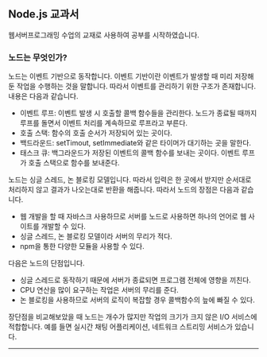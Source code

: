 ## Node.js 교과서

웹서버프로그래밍 수업의 교재로 사용하여 공부를 시작하였습니다.

### 노드는 무엇인가?
노드는 이벤트 기반으로 동작합니다. 이벤트 기반이란 이벤트가 발생할 때 미리 저장해둔 작업을 수행하는 것을 말합니다. 따라서 이벤트를 관리하기 위한 구조가 존재합니다. 내용은 다음과 같습니다.
- 이벤트 루프: 이벤트 발생 시 호출할 콜백 함수들을 관리한다. 노드가 종료될 때까지 루프를 돌면서 이벤트 처리를 계속하므로 루프라고 부른다.
- 호출 스택: 함수의 호출 순서가 저장되어 있는 곳이다.
- 백드라운드: setTimout, setImmediate와 같은 타이머가 대기하는 곳을 말한다.
- 태스크 큐: 백그라운드가 저장된 이벤트의 콜백 함수를 보내는 곳이다. 이벤트 루프가 호출 스택으로 함수를 보내준다. 

노드는 싱글 스레드, 논 블로킹 모델입니다. 따라서 입력은 한 곳에서 받지만 순서대로 처리하지 않고 결과가 나오는대로 반환을 해줍니다. 따라서 노드의 장점은 다음과 같습니다.
- 웹 개발을 할 때 자바스크 사용하므로 서버를 노드로 사용하면 하나의 언어로 웹 사이트를 개발할 수 있다.
- 싱글 스레드, 논 블로킹 모델이라 서버의 무리가 적다.
- npm을 통한 다양한 모듈을 사용할 수 있다.

다음은 노드의 단점입니다.
- 싱글 스레드로 동작하기 때문에 서버가 종료되면 프로그램 전체에 영향을 끼친다.
- CPU 연산을 많이 요구하는 작업은 서버의 무리를 준다.
- 논 블로킹을 사용하므로 서버의 로직이 복잡할 경우 콜백함수의 늪에 빠질 수 있다.

장단점을 비교해보았을 때 노드는 개수가 많지만 작업의 크기가 크지 않은 I/O 서비스에 적합합니다. 예를 들면 실시간 채팅 어플리케이션, 네트워크 스트리밍 서비스가 있습니다.

---
